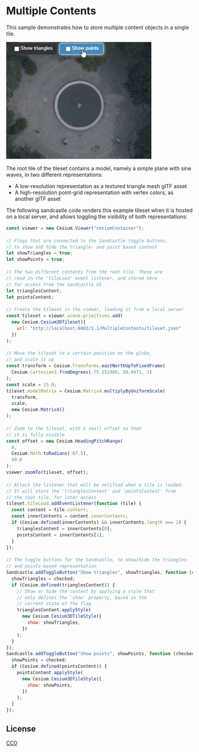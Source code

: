 # Multiple Contents

This sample demonstrates how to store multiple content objects in a single tile.

![MultipleContents](screenshot/MultipleContents.gif)

The root tile of the tileset contains a model, namely a simple plane with sine waves, in two different representations:

- A low-resolution representation as a textured triangle mesh glTF asset
- A high-resolution point-grid representation with vertex colors, as another glTF asset

The following sandcastle code renders this example tileset when it is hosted on a local server, and allows toggling the visibility of both representations:

```JavaScript
const viewer = new Cesium.Viewer("cesiumContainer");

// Flags that are connected to the Sandcastle toggle buttons,
// to show and hide the triangle- and point based content
let showTriangles = true;
let showPoints = true;

// The two different contents from the root tile. These are
// read in the 'tileLoad' event listener, and stored here
// for access from the Sandcastle UI
let trianglesContent;
let pointsContent;

// Create the tileset in the viewer, loading it from a local server
const tileset = viewer.scene.primitives.add(
  new Cesium.Cesium3DTileset({
    url: "http://localhost:8003/1.1/MultipleContents/tileset.json"
  })
);

// Move the tileset to a certain position on the globe,
// and scale it up
const transform = Cesium.Transforms.eastNorthUpToFixedFrame(
  Cesium.Cartesian3.fromDegrees(-75.152408, 39.9471, 1)
);
const scale = 15.0;
tileset.modelMatrix = Cesium.Matrix4.multiplyByUniformScale(
  transform,
  scale,
  new Cesium.Matrix4()
);

// Zoom to the tileset, with a small offset so that
// it is fully visible
const offset = new Cesium.HeadingPitchRange(
  0,
  Cesium.Math.toRadians(-67.5),
  40.0
);
viewer.zoomTo(tileset, offset);

// Attach the listener that will be notified when a tile is loaded.
// It will store the 'trianglesContent' and 'pointsContent' from
// the root tile, for later access
tileset.tileLoad.addEventListener(function (tile) {
  const content = tile.content;
  const innerContents = content.innerContents;
  if (Cesium.defined(innerContents) && innerContents.length === 2) {
    trianglesContent = innerContents[0];
    pointsContent = innerContents[1];
  }
});

// The toggle buttons for the Sandcastle, to show/hide the triangles-
// and points-based representation
Sandcastle.addToggleButton("Show triangles", showTriangles, function (checked) {
  showTriangles = checked;
  if (Cesium.defined(trianglesContent)) {
    // Show or hide the content by applying a style that
    // only defines the 'show' property, based on the
    // current state of the flag
    trianglesContent.applyStyle(
      new Cesium.Cesium3DTileStyle({
        show: showTriangles,
      })
    );
  }
});
Sandcastle.addToggleButton("Show points", showPoints, function (checked) {
  showPoints = checked;
  if (Cesium.defined(pointsContent)) {
    pointsContent.applyStyle(
      new Cesium.Cesium3DTileStyle({
        show: showPoints,
      })
    );
  }
});
```

## License

[CC0](https://creativecommons.org/share-your-work/public-domain/cc0/)
